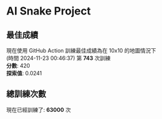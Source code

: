 
# AI Snake Project

## **最佳成績**
現在使用 GitHub Action 訓練最佳成績為在 10x10 的地圖情況下  
(時間 2024-11-23 00:46:37) 第 **743** 次訓練  
**分數**: 420  
**探索值**: 0.0241

## 總訓練次數
現在已經訓練了: **63000** 次
